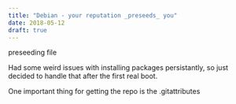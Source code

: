 ```yaml
---
title: "Debian - your reputation _preseeds_ you"
date: 2018-05-12
draft: true
---
```



preseeding file

Had some weird issues with installing packages persistantly, so just
decided to handle that after the first real boot. 

One important thing for getting the repo is the .gitattributes
